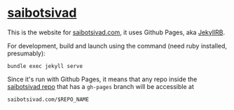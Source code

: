 # [saibotsivad](http://saibotsivad.com)

This is the website for [saibotsivad.com](http://saibotsivad.com),
it uses Github Pages, aka [JekyllRB](http://jekyllrb.com/).

For development, build and launch using the command (need ruby
installed, presumably):

	bundle exec jekyll serve

Since it's run with Github Pages, it means that any repo
inside the [saibotsivad repo](https://github.com/saibotsivad)
that has a `gh-pages` branch will be accessible at

	saibotsivad.com/$REPO_NAME
